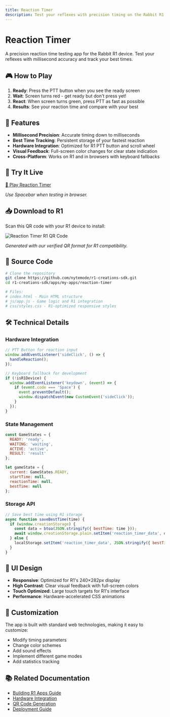```yaml
---
title: Reaction Timer
description: Test your reflexes with precision timing on the Rabbit R1
---
```


# Reaction Timer

A precision reaction time testing app for the Rabbit R1 device. Test your reflexes with millisecond accuracy and track your best times.

## 🎮 How to Play

1. **Ready**: Press the PTT button when you see the ready screen
2. **Wait**: Screen turns red - get ready but don't press yet!
3. **React**: When screen turns green, press PTT as fast as possible
4. **Results**: See your reaction time and compare with your best

## 🎯 Features

- **Millisecond Precision**: Accurate timing down to milliseconds
- **Best Time Tracking**: Persistent storage of your fastest reaction
- **Hardware Integration**: Optimized for R1 PTT button and scroll wheel
- **Visual Feedback**: Full-screen color changes for clear state indication
- **Cross-Platform**: Works on R1 and in browsers with keyboard fallbacks

## 🚀 Try It Live

[🎯 Play Reaction Timer](/reaction-timer/)

*Use Spacebar when testing in browser.*

## 📥 Download to R1

Scan this QR code with your R1 device to install:

![Reaction Timer R1 QR Code](/reaction-timer-r1-qr.png)

*Generated with our verified QR format for R1 compatibility.*

## 📁 Source Code

```bash
# Clone the repository
git clone https://github.com/nytemode/r1-creations-sdk.git
cd r1-creations-sdk/apps/my-apps/reaction-timer

# Files:
# index.html - Main HTML structure
# js/app.js - Game logic and R1 integration
# css/styles.css - R1-optimized responsive styles
```

## 🛠️ Technical Details

### Hardware Integration

```javascript
// PTT Button for reaction input
window.addEventListener('sideClick', () => {
  handleReaction();
});

// Keyboard fallback for development
if (!isR1Device) {
  window.addEventListener('keydown', (event) => {
    if (event.code === 'Space') {
      event.preventDefault();
      window.dispatchEvent(new CustomEvent('sideClick'));
    }
  });
}
```

### State Management

```javascript
const GameStates = {
  READY: 'ready',
  WAITING: 'waiting',
  ACTIVE: 'active',
  RESULT: 'result'
};

let gameState = {
  current: GameStates.READY,
  startTime: null,
  reactionTime: null,
  bestTime: null
};
```

### Storage API

```javascript
// Save best time using R1 storage
async function saveBestTime(time) {
  if (window.creationStorage) {
    const data = btoa(JSON.stringify({ bestTime: time }));
    await window.creationStorage.plain.setItem('reaction_timer_data', data);
  } else {
    localStorage.setItem('reaction_timer_data', JSON.stringify({ bestTime: time }));
  }
}
```

## 🎨 UI Design

- **Responsive**: Optimized for R1's 240×282px display
- **High Contrast**: Clear visual feedback with full-screen colors
- **Touch Optimized**: Large touch targets for R1's interface
- **Performance**: Hardware-accelerated CSS animations

## 🔧 Customization

The app is built with standard web technologies, making it easy to customize:

- Modify timing parameters
- Change color schemes
- Add sound effects
- Implement different game modes
- Add statistics tracking

## 📚 Related Documentation

- [Building R1 Apps Guide](/docs/building-r1-apps)
- [Hardware Integration](/docs/hardware)
- [QR Code Generation](/docs/qr-codes)
- [Deployment Guide](/docs/deployment)

